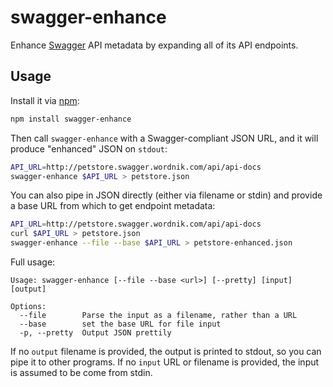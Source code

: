 # swagger-enhance

Enhance [Swagger] API metadata by expanding all of its API endpoints.

## Usage
Install it via [npm]:

```sh
npm install swagger-enhance
```

Then call `swagger-enhance` with a Swagger-compliant JSON URL, and it will produce "enhanced" JSON on `stdout`:

```sh
API_URL=http://petstore.swagger.wordnik.com/api/api-docs
swagger-enhance $API_URL > petstore.json
```

You can also pipe in JSON directly (either via filename or stdin) and provide a base URL from which to get endpoint metadata:

```sh
API_URL=http://petstore.swagger.wordnik.com/api/api-docs
curl $API_URL > petstore.json
swagger-enhance --file --base $API_URL > petstore-enhanced.json
```

Full usage:

```
Usage: swagger-enhance [--file --base <url>] [--pretty] [input] [output]

Options:
  --file        Parse the input as a filename, rather than a URL
  --base        set the base URL for file input                 
  -p, --pretty  Output JSON prettily                            
```

If no `output` filename is provided, the output is printed to stdout, so you can pipe it to other programs.
If no `input` URL or filename is provided, the input is assumed to be come from stdin.

[Swagger]: http://swagger.io
[npm]: https://www.npmjs.com/package/swagger-enhance
